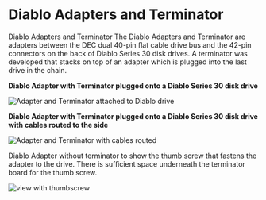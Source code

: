 # Diablo Adapters and Terminator
Diablo Adapters and Terminator
The Diablo Adapters and Terminator are adapters between the DEC dual 40-pin flat cable drive bus and the 42-pin connectors on the back of Diablo Series 30 disk drives. A terminator was developed that stacks on top of an adapter which is plugged into the last drive in the chain.
<p><b>Diablo Adapter with Terminator plugged onto a Diablo Series 30 disk drive</b></p>

![Adapter and Terminator attached to Diablo drive](https://github.com/user-attachments/assets/5105c9e5-2cb8-4968-8302-a138c3242349)

<p><b>Diablo Adapter with Terminator plugged onto a Diablo Series 30 disk drive with cables routed to the side</b></p>

![Adapter and Terminator with cables routed](https://github.com/user-attachments/assets/5c44a9a5-63c5-4621-93d4-924ab4019a2c)

<p><b></b>Diablo Adapter without terminator to show the thumb screw that fastens the adapter to the drive. There is sufficient space underneath the terminator board for the thumb screw.</b></p>

![view with thumbscrew](https://github.com/user-attachments/assets/75ce2202-6442-4499-9209-67881af037c1)
